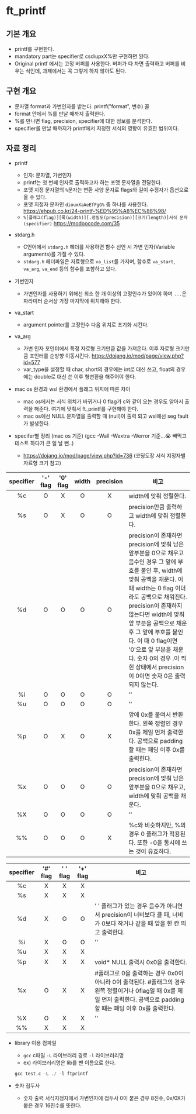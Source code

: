 # ft_printf
## 기본 개요
* printf를 구현한다.
* mandatory part는 specifier로 csdiupxX%만 구현하면 된다.
* Original printf 에서는 고정 버퍼를 사용한다. 버퍼가 다 차면 출력하고 버퍼를 비우는 식인데, 과제에서는 꼭 그렇게 하지 않아도 된다.

## 구현 개요
* 문자열 format과 가변인자를 받는다. printf("format", 변수) 꼴
* format 안에서 %를 만날 때까지 출력한다.
* %를 만나면 flag, precision, specifier에 대한 정보를 분석한다.
* specifier를 만날 때까지가 printf에서 지정한 서식의 영향이 유효한 범위이다.

## 자료 정리
* printf
  * 인자: 문자열, 가변인자
  * printf는 첫 번째 인자로 출력하고자 하는 포맷 문자열을 전달한다.
  * 포맷 지정 문자열의 ``%``문자는 변환 사양 문자로 flags와 길이 수정자가 옵션으로 올 수 있다.
  * 포맷 지정자 문자인 ``diouxXaAeEfFgG%`` 중 하나를 사용한다. <https://ehpub.co.kr/24-printf-%ED%95%A8%EC%88%98/>
  * ``%[플래그(flag)][폭(width)][.정밀도(precision)][크기(length)]서식 문자(specifier)`` <https://modoocode.com/35>
* stdarg.h
  * C언어에서 ``stdarg.h`` 헤더를 사용하면 함수 선언 시 가변 인자(Variable arguments)를 가질 수 있다.
  * ``stdarg.h`` 헤더파일은 자료형으로 ``va_list``를 가지며, 함수로 ``va_start``, ``va_arg``, ``va_end`` 등의 함수를 포함하고 있다.
* 가변인자
  * 가변인자를 사용하기 위해선 최소 한 개 이상의 고정인수가 있어야 하며 ``...``은 파라미터 순서상 가장 마지막에 위치해야 한다.
* va_start
  * argument pointer를 고정인수 다음 위치로 초기화 시킨다.
* va_arg
  * 가변 인자 포인터에서 특정 자료형 크기만큼 값을 가져온다. 이후 자료형 크기만큼 포인터를 순방향 이동시킨다. <https://dojang.io/mod/page/view.php?id=577>
  * var_type을 설정할 때 char, short의 경우에는 int로 대신 쓰고, float의 경우에는 double로 대신 쓴 이후 형변환을 해주어야 한다.
* mac os 환경과 wsl 환경에서 플래그 위치에 따른 차이
  * mac os에서는 서식 위치가 바뀌거나 0 flag가 c와 같이 오는 경우도 알아서 출력을 해준다. 여기에 맞춰서 ft_printf를 구현해야 한다.
  * mac os에선 NULL 문자열을 출력할 때 (null)이 출력 되고 wsl에선 seg fault가 발생한다.

* specifer별 정리 (mac os 기준) (gcc -Wall -Wextra -Werror 기준...😭 빼먹고 테스트 하다가 큰 일 날 뻔..)
  * https://dojang.io/mod/page/view.php?id=736 (코딩도장 서식 지정자별 자료형 크기 참고)

| specifier | '-' flag | '0' flag | width | precision | 비고 |
|:---------:|:------------------------:|:--------:|:-----:|:---------:|------|
|%c| O | X | O | X | width에 맞춰 정렬한다. |
|%s| O | X | O | O | precision만큼 출력하고 width에 맞춰 정렬한다. |
|%d| O | O | O | O | precision이 존재하면 precision에 맞춰 남은 앞부분을 0으로 채우고 음수인 경우 그 앞에 부호를 붙인 후, width에 맞춰 공백을 채운다. 이 때 width는 0 flag 이더라도 공백으로 채워진다. precision이 존재하지 않는다면 width에 맞춰 앞 부분을 공백으로 채운 후 그 앞에 부호를 붙인다. 이 때 0 flag이면 '0'으로 앞 부분을 채운다. 숫자 0의 경우 .이 찍힌 상태에서 precision이 0이면 숫자 0은 출력되지 않는다. |
|%i| O | O | O | O | '' |
|%u| O | O | O | O | '' |
|%p| O | X | O | X | 앞에 0x를 붙여서 반환한다. 왼쪽 정렬인 경우 0x를 제일 먼저 출력한다. 공백으로 padding할 때는 패딩 이후 0x를 출력한다. |
|%x| O | O | O | O | precision이 존재하면 precision에 맞춰 남은 앞부분을 0으로 채우고, width에 맞춰 공백을 채운다. |
|%X| O | O | O | O | '' |
|%%| O | O | O | X | %c와 비슷하지만, %의 경우 0 플래그가 적용된다. 또한 -0을 동시에 쓰는 것이 유효하다. |

| specifier | '#' flag | ' ' flag | '+' flag | 비고 |
|:---------:|:--------:|:--------:|:--------:|------|
|%c| X | X | X |    |
|%s| X | X | X |    |
|%d| X | O | O | ' ' 플래그가 있는 경우 음수가 아니면서 precision이 너비보다 클 때, 너비가 0보다 작거나 같을 때 앞을 한 칸 띄고 출력한다. |
|%i| X | O | O | '' |
|%u| X | X | X |    |
|%p| X | X | X | void* NULL 출력시 0x0을 출력한다. |
|%x| O | X | X | #플래그로 0을 출력하는 경우 0x0이 아니라 0이 출력된다. #플래그의 경우 왼쪽 정렬이거나 0flag일 때 0x를 제일 먼저 출력한다. 공백으로 padding할 때는 패딩 이후 0x를 출력한다. |
|%X| O | X | X | '' |
|%%| X | X | X |    |

* library 이용 컴파일
  * ``gcc`` c파일 ``-L`` 라이브러리 경로 ``-l`` 라이브러리명
  * ex) 라이브러리명은 lib를 뺀 이름으로 한다.
  ```c
  gcc test.c -L ./ -l ftprintf
  ```
  
* 숫자 접두사
  * 숫자 출력 서식지정자에서 가변인자에 접두사 0이 붙은 경우 8진수, 0x/0X가 붙은 경우 16진수를 뜻한다.
